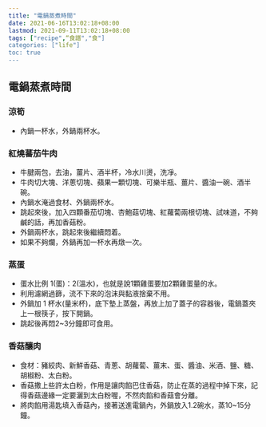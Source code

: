 ```yaml
---
title: "電鍋蒸煮時間"
date: 2021-06-16T13:02:18+08:00
lastmod: 2021-09-11T13:02:18+08:00
tags: ["recipe",“食譜","食"]
categories: ["life"]
toc: true
---
```

<!--more-->
## 電鍋蒸煮時間

### 涼筍
  - 內鍋一杯水，外鍋兩杯水。

### 紅燒蕃茄牛肉
  - 牛腱兩包，去油，薑片、酒半杯，冷水川燙，洗凈。
  - 牛肉切大塊、洋蔥切塊、蘋果一顆切塊、可樂半瓶、薑片、醬油一碗、酒半碗。
  - 內鍋水淹過食材、外鍋兩杯水。
  - 跳起來後，加入四顆番茄切塊、杏鮑菇切塊、紅蘿蔔兩根切塊、試味道，不夠鹹的話，再加香菇粉。
  - 外鍋兩杯水，跳起來後繼續悶着。
  - 如果不夠爛，外鍋再加一杯水再燉一次。

### 蒸蛋
  - 蛋水比例 1(蛋)：2(溫水)，也就是說1顆雞蛋要加2顆雞蛋量的水。
  - 利用濾網過篩，流不下來的泡沫與黏液捨棄不用。
  - 外鍋加 1 杯水(量米杯)，底下墊上蒸盤，再放上加了蓋子的容器後，電鍋蓋夾上一根筷子，按下開鍋。
  - 跳起後再悶2~3分鐘即可食用。

### 香菇釀肉
  - 食材：豬絞肉、新鮮香菇、青蔥、胡蘿蔔、薑末、蛋、醬油、米酒、鹽、糖、胡椒粉、太白粉。
  - 香菇撒上些許太白粉，作用是讓肉餡巴住香菇，防止在蒸的過程中掉下來，記得香菇邊緣一定要灑到太白粉喔，不然肉餡和香菇會分離。
  - 將肉餡用湯匙填入香菇內，接著送進電鍋內，外鍋放入1.2碗水，蒸10~15分鐘。
